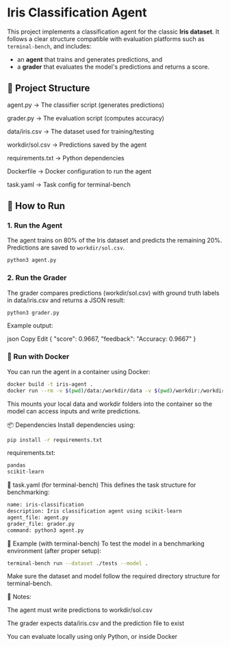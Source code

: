 # Iris Classification Agent

This project implements a classification agent for the classic **Iris dataset**. It follows a clear structure compatible with evaluation platforms such as `terminal-bench`, and includes:

- an **agent** that trains and generates predictions, and  
- a **grader** that evaluates the model's predictions and returns a score.
  
## 📂 Project Structure
agent.py → The classifier script (generates predictions)

grader.py → The evaluation script (computes accuracy)

data/iris.csv → The dataset used for training/testing

workdir/sol.csv → Predictions saved by the agent

requirements.txt → Python dependencies

Dockerfile → Docker configuration to run the agent

task.yaml → Task config for terminal-bench

## 🚀 How to Run

### 1. Run the Agent

The agent trains on 80% of the Iris dataset and predicts the remaining 20%. Predictions are saved to `workdir/sol.csv`.

```bash
python3 agent.py
```
### 2. Run the Grader
The grader compares predictions (workdir/sol.csv) with ground truth labels in data/iris.csv and returns a JSON result:

```bash
python3 grader.py
```
Example output:

json
Copy
Edit
{
  "score": 0.9667,
  "feedback": "Accuracy: 0.9667"
}
### 🐳 Run with Docker
You can run the agent in a container using Docker:

```bash
docker build -t iris-agent .
docker run --rm -v $(pwd)/data:/workdir/data -v $(pwd)/workdir:/workdir iris-agent
```
This mounts your local data and workdir folders into the container so the model can access inputs and write predictions.

📦 Dependencies
Install dependencies using:

```bash
pip install -r requirements.txt
```
requirements.txt:

```bash
pandas
scikit-learn
```
📝 task.yaml (for terminal-bench)
This defines the task structure for benchmarking:

```bash
name: iris-classification
description: Iris classification agent using scikit-learn
agent_file: agent.py
grader_file: grader.py
command: python3 agent.py
```
🧪 Example (with terminal-bench)
To test the model in a benchmarking environment (after proper setup):

```bash
terminal-bench run --dataset ./tests --model .
```
Make sure the dataset and model follow the required directory structure for terminal-bench.

🧠 Notes:

The agent must write predictions to workdir/sol.csv

The grader expects data/iris.csv and the prediction file to exist

You can evaluate locally using only Python, or inside Docker

